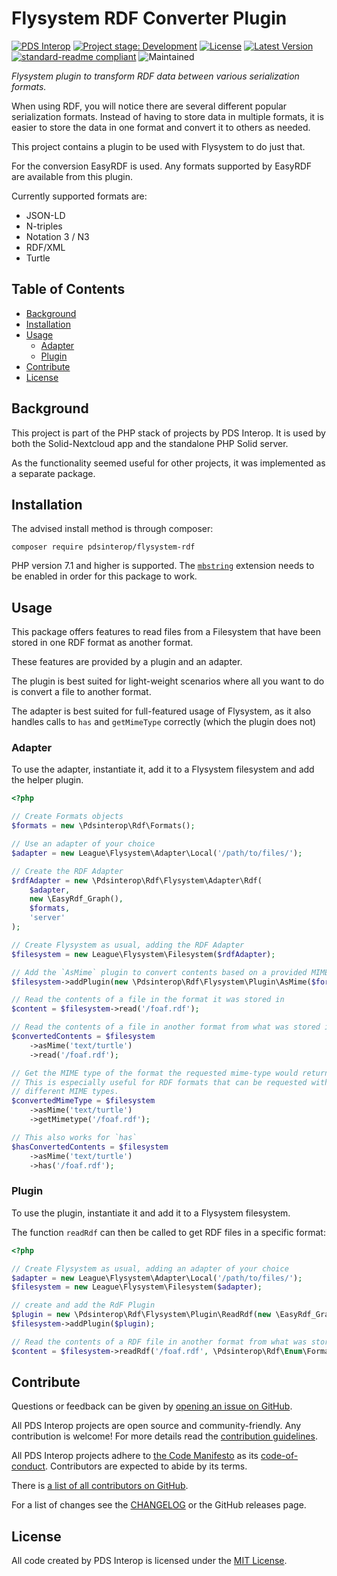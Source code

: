 # Flysystem RDF Converter Plugin

[![PDS Interop][pdsinterop-shield]][pdsinterop-site]
[![Project stage: Development][project-stage-badge: Development]][project-stage-page]
[![License][license-shield]][license-link]
[![Latest Version][version-shield]][version-link]
[![standard-readme compliant][standard-readme-shield]][standard-readme-link]
![Maintained][maintained-shield]

_Flysystem plugin to transform RDF data between various serialization formats._

When using RDF, you will notice there are several different popular 
serialization formats. Instead of having to store data in multiple formats, it
is easier to store the data in one format and convert it to others as needed.

This project contains a plugin to be used with Flysystem to do just that.

For the conversion EasyRDF is used. Any formats supported by EasyRDF are 
available from this plugin. 

Currently supported formats are:

- JSON-LD
- N-triples
- Notation 3 / N3
- RDF/XML
- Turtle

## Table of Contents

<!-- toc -->

- [Background](#background)
- [Installation](#installation)
- [Usage](#usage)
    - [Adapter](#adapter)
    - [Plugin](#plugin)
- [Contribute](#contribute)
- [License](#license)

<!-- tocstop -->

## Background

This project is part of the PHP stack of projects by PDS Interop. It is used by
both the Solid-Nextcloud app and the standalone PHP Solid server.

As the functionality seemed useful for other projects, it was implemented as a
separate package.

## Installation

The advised install method is through composer:

```
composer require pdsinterop/flysystem-rdf
```

PHP version 7.1 and higher is supported. The [`mbstring`](https://www.php.net/manual/en/book.mbstring.php)
extension needs to be enabled in order for this package to work.

## Usage

This package offers features to read files from a Filesystem that have been
stored in one RDF format as another format.

These features are provided by a plugin and an adapter.

The plugin is best suited for light-weight scenarios where all you want to do is
convert a file to another format.

The adapter is best suited for full-featured usage of Flysystem, as it also 
handles calls to `has` and `getMimeType` correctly (which the plugin does not) 

### Adapter

To use the adapter, instantiate it, add it to a Flysystem filesystem and add the
helper plugin.

```php
<?php

// Create Formats objects
$formats = new \Pdsinterop\Rdf\Formats();

// Use an adapter of your choice
$adapter = new League\Flysystem\Adapter\Local('/path/to/files/');

// Create the RDF Adapter
$rdfAdapter = new \Pdsinterop\Rdf\Flysystem\Adapter\Rdf(
    $adapter,
    new \EasyRdf_Graph(),
    $formats,
    'server'
);

// Create Flysystem as usual, adding the RDF Adapter
$filesystem = new League\Flysystem\Filesystem($rdfAdapter);

// Add the `AsMime` plugin to convert contents based on a provided MIME type, 
$filesystem->addPlugin(new \Pdsinterop\Rdf\Flysystem\Plugin\AsMime($formats));

// Read the contents of a file in the format it was stored in
$content = $filesystem->read('/foaf.rdf');

// Read the contents of a file in another format from what was stored in
$convertedContents = $filesystem
    ->asMime('text/turtle')
    ->read('/foaf.rdf');

// Get the MIME type of the format the requested mime-type would return
// This is especially useful for RDF formats that can be requested with several
// different MIME types.
$convertedMimeType = $filesystem
    ->asMime('text/turtle')
    ->getMimetype('/foaf.rdf');

// This also works for `has`
$hasConvertedContents = $filesystem
    ->asMime('text/turtle')
    ->has('/foaf.rdf');

```

### Plugin

To use the plugin, instantiate it and add it to a Flysystem filesystem.

The function `readRdf` can then be called to get RDF files in a specific format:

```php
<?php

// Create Flysystem as usual, adding an adapter of your choice
$adapter = new League\Flysystem\Adapter\Local('/path/to/files/');
$filesystem = new League\Flysystem\Filesystem($adapter);

// create and add the RdF Plugin
$plugin = new \Pdsinterop\Rdf\Flysystem\Plugin\ReadRdf(new \EasyRdf_Graph());
$filesystem->addPlugin($plugin);

// Read the contents of a RDF file in another format from what was stored in
$content = $filesystem->readRdf('/foaf.rdf', \Pdsinterop\Rdf\Enum\Format::TURTLE);
```

## Contribute

Questions or feedback can be given by [opening an issue on GitHub](https://github.com/pdsinterop/flysystem-rdf/issues).

All PDS Interop projects are open source and community-friendly. 
Any contribution is welcome!
For more details read the [contribution guidelines](contributing.md).

All PDS Interop projects adhere to [the Code Manifesto](http://codemanifesto.com)
as its [code-of-conduct](CODE_OF_CONDUCT.md). Contributors are expected to abide by its terms.

There is [a list of all contributors on GitHub][contributors-page].

For a list of changes see the [CHANGELOG](CHANGELOG.md) or the GitHub releases page.

## License

All code created by PDS Interop is licensed under the [MIT License][license-link].

[contributors-page]:  https://github.com/pdsinterop/flysystem-rdf/contributors
[license-link]: ./LICENSE
[license-shield]: https://img.shields.io/github/license/pdsinterop/flysystem-rdf.svg
[maintained-shield]: https://img.shields.io/maintenance/yes/2020
[pdsinterop-shield]: https://img.shields.io/badge/-PDS%20Interop-gray.svg?logo=data%3Aimage%2Fsvg%2Bxml%3Bbase64%2CPHN2ZyB4bWxucz0iaHR0cDovL3d3dy53My5vcmcvMjAwMC9zdmciIHZpZXdCb3g9Ii01IC01IDExMCAxMTAiIGZpbGw9IiNGRkYiIHN0cm9rZS13aWR0aD0iMCI+CiAgICA8cGF0aCBkPSJNLTEgNTJoMTdhMzcuNSAzNC41IDAgMDAyNS41IDMxLjE1di0xMy43NWEyMC43NSAyMSAwIDAxOC41LTQwLjI1IDIwLjc1IDIxIDAgMDE4LjUgNDAuMjV2MTMuNzVhMzcgMzQuNSAwIDAwMjUuNS0zMS4xNWgxN2EyMiAyMS4xNSAwIDAxLTEwMiAweiIvPgogICAgPHBhdGggZD0iTSAxMDEgNDhhMi43NyAyLjY3IDAgMDAtMTAyIDBoIDE3YTIuOTcgMi44IDAgMDE2OCAweiIvPgo8L3N2Zz4K
[pdsinterop-site]: https://pdsinterop.org/
[project-stage-badge: Development]: https://img.shields.io/badge/Project%20Stage-Development-yellowgreen.svg
[project-stage-page]: https://blog.pother.ca/project-stages/
[standard-readme-link]: https://github.com/RichardLitt/standard-readme
[standard-readme-shield]: https://img.shields.io/badge/readme%20style-standard-brightgreen.svg
[version-link]: https://packagist.org/packages/pdsinterop/flysystem-rdf
[version-shield]: https://img.shields.io/github/v/release/pdsinterop/flysystem-rdf?sort=semver
